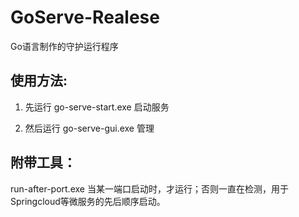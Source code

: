 # GoServe-Realese

Go语言制作的守护运行程序

使用方法:
----------

1. 先运行 go-serve-start.exe 启动服务

2. 然后运行 go-serve-gui.exe 管理


附带工具：
----------

run-after-port.exe  当某一端口启动时，才运行；否则一直在检测，用于 Springcloud等微服务的先后顺序启动。
